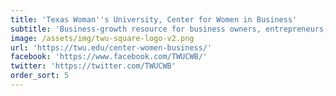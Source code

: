 ```yaml
---
title: 'Texas Woman''s University, Center for Women in Business'
subtitle: 'Business-growth resource for business owners, entrepreneurs, and students'
image: /assets/img/twu-square-logo-v2.png
url: 'https://twu.edu/center-women-business/'
facebook: 'https://www.facebook.com/TWUCWB/'
twitter: 'https://twitter.com/TWUCWB'
order_sort: 5
---
```


